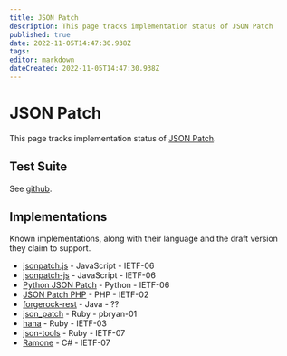 ```yaml
---
title: JSON Patch
description: This page tracks implementation status of ​JSON Patch
published: true
date: 2022-11-05T14:47:30.938Z
tags: 
editor: markdown
dateCreated: 2022-11-05T14:47:30.938Z
---
```


# JSON Patch

This page tracks implementation status of [JSON Patch](https://datatracker.ietf.org/doc/draft-ietf-appsawg-json-patch/).

## Test Suite

See [github](https://github.com/json-patch/json-patch-tests).

## Implementations

Known implementations, along with their language and the draft version they claim to support.

 - [jsonpatch.js](http://jsonpatchjs.com/) - JavaScript - IETF-06
 - [jsonpatch-js](http://bruth.github.com/jsonpatch-js/) - JavaScript - IETF-06
 - [Python JSON Patch](https://github.com/stefankoegl/python-json-patch) - Python - IETF-06
 - [JSON Patch PHP](https://github.com/mikemccabe/json-patch-php) - PHP - IETF-02
 - [forgerock-rest](http://sources.forgerock.org/browse/commons/forgerock-rest/trunk/json-patch) - Java - ??
 - [json_patch](https://rubygems.org/gems/json_patch) - Ruby - pbryan-01
 - [hana](https://github.com/tenderlove/hana) - Ruby - IETF-03
 - [json-tools](https://rubygems.org/gems/json-tools) - Ruby - IETF-07
 - [Ramone](https://github.com/JornWildt/Ramone) - C# - IETF-07 

